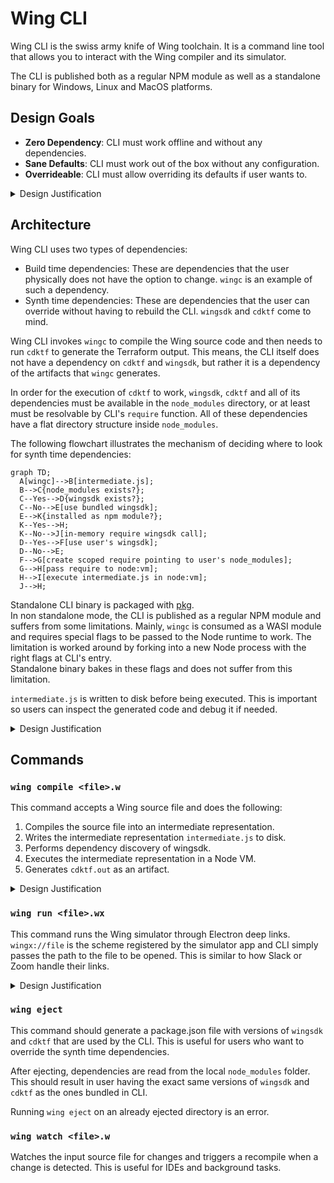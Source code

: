 # Wing CLI

Wing CLI is the swiss army knife of Wing toolchain. It is a command line tool
that allows you to interact with the Wing compiler and its simulator.

The CLI is published both as a regular NPM module as well as a standalone binary
for Windows, Linux and MacOS platforms.

## Design Goals

- **Zero Dependency**: CLI must work offline and without any dependencies.
- **Sane Defaults**: CLI must work out of the box without any configuration.
- **Overrideable**: CLI must allow overriding its defaults if user wants to.

<details>
  <summary>Design Justification</summary>
  It is extremely important for users of the CLI to be able to override all the
  synth time dependencies. These are dependencies that participate in generation
  of artifacts and having it locked down to a specific version is not desirable
  and can be a source of frustration for users.

  Also from software security point of view, the NPM, and CDK ecosystems are not
  exactly known to be stable nor secure. Patching and overriding dependencies is
  a very common pattern. Going against this pattern is punishing power users and
  results in horrible DX.
</details>

## Architecture

Wing CLI uses two types of dependencies:

- Build time dependencies: These are dependencies that the user physically does
  not have the option to change. `wingc` is an example of such a dependency.
- Synth time dependencies: These are dependencies that the user can override
  without having to rebuild the CLI. `wingsdk` and `cdktf` come to mind.

Wing CLI invokes `wingc` to compile the Wing source code and then needs to run
`cdktf` to generate the Terraform output. This means, the CLI itself does not
have a dependency on `cdktf` and `wingsdk`, but rather it is a dependency of the
artifacts that `wingc` generates.

In order for the execution of `cdktf` to work, `wingsdk`, `cdktf` and all of its
dependencies must be available in the `node_modules` directory, or at least must
be resolvable by CLI's `require` function. All of these dependencies have a flat
directory structure inside `node_modules`.

The following flowchart illustrates the mechanism of deciding where to look for
synth time dependencies:

```mermaid
graph TD;
  A[wingc]-->B[intermediate.js];
  B-->C{node_modules exists?};
  C--Yes-->D{wingsdk exists?};
  C--No-->E[use bundled wingsdk];
  E-->K{installed as npm module?};
  K--Yes-->H;
  K--No-->J[in-memory require wingsdk call];
  D--Yes-->F[use user's wingsdk];
  D--No-->E;
  F-->G[create scoped require pointing to user's node_modules];
  G-->H[pass require to node:vm];
  H-->I[execute intermediate.js in node:vm];
  J-->H;
```

Standalone CLI binary is packaged with [pkg](https://github.com/vercel/pkg).  
In non standalone mode, the CLI is published as a regular NPM module and suffers
from some limitations. Mainly, `wingc` is consumed as a WASI module and requires
special flags to be passed to the Node runtime to work. The limitation is worked
around by forking into a new Node process with the right flags at CLI's entry.  
Standalone binary bakes in these flags and does not suffer from this limitation.

`intermediate.js` is written to disk before being executed. This is important so
users can inspect the generated code and debug it if needed.

<details>
  <summary>Design Justification</summary>
  Child process calls are to be avoided unless absolutely necessary. This is to
  reduce attack surface on command injections. The CLI uses "node:vm" to execute
  the generated code instead.
</details>

## Commands

### `wing compile <file>.w`

This command accepts a Wing source file and does the following:

1. Compiles the source file into an intermediate representation.
2. Writes the intermediate representation `intermediate.js` to disk.
3. Performs dependency discovery of wingsdk.
4. Executes the intermediate representation in a Node VM.
5. Generates `cdktf.out` as an artifact.

<details>
  <summary>Design Justification</summary>
  It is very important for "intermediate.js" and "cdktf.out" to be exposed to
  the user of wing CLI. For comparison, the "intermediate.js" is similar to ".o"
  files in C/C++. These are handy for debugging the generated code.

  Not exposing these can result in users being stuck in a hopeless situation of
  not being able to debug their code due to lack of visibility of moving parts.
</details>

### `wing run <file>.wx`

This command runs the Wing simulator through Electron deep links. `wingx://file`
is the scheme registered by the simulator app and CLI simply passes the path to
the file to be opened. This is similar to how Slack or Zoom handle their links.

<details>
  <summary>Design Justification</summary>
  Deep links are convenient since they can work both in browser and in native
  environments. In the future the playground app can invoke the simulator app
  this way as well.
</details>

### `wing eject`

This command should generate a package.json file with versions of `wingsdk` and
`cdktf` that are used by the CLI. This is useful for users who want to override
the synth time dependencies.

After ejecting, dependencies are read from the local `node_modules` folder. This
should result in user having the exact same versions of `wingsdk` and `cdktf` as
the ones bundled in CLI.

Running `wing eject` on an already ejected directory is an error.

### `wing watch <file>.w`

Watches the input source file for changes and triggers a recompile when a change
is detected. This is useful for IDEs and background tasks.
